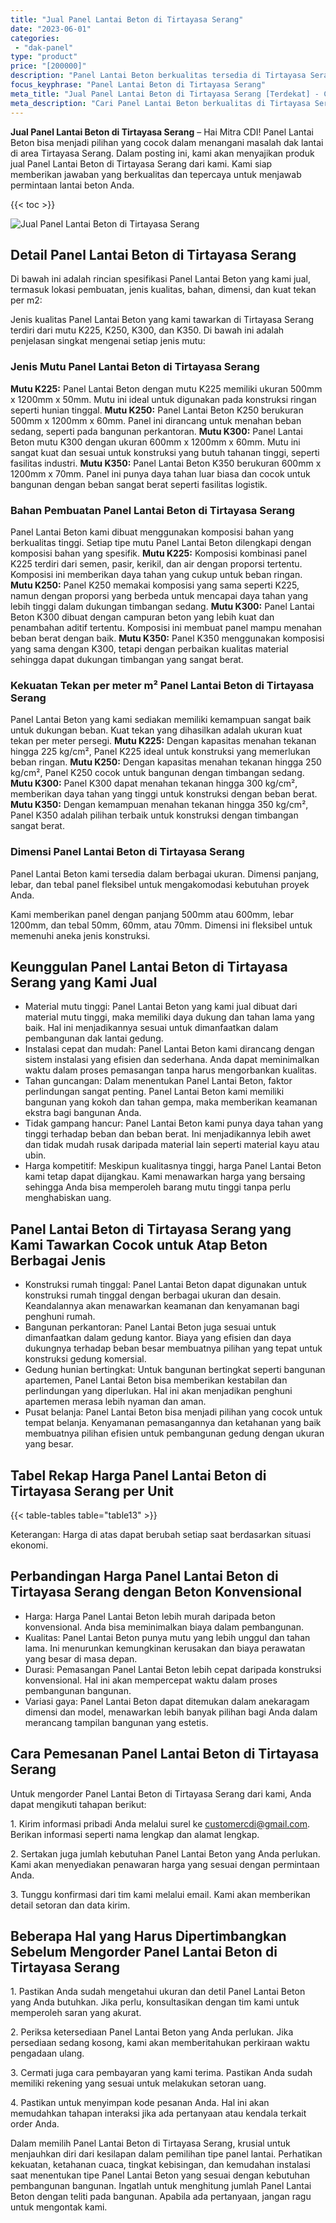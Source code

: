 ```yaml
---
title: "Jual Panel Lantai Beton di Tirtayasa Serang"
date: "2023-06-01"
categories:
 - "dak-panel"
type: "product"
price: "[200000]"
description: "Panel Lantai Beton berkualitas tersedia di Tirtayasa Serang. Panel Lantai Beton dirancang untuk kebutuhan konstruksi modern dengan performa andalan. Dapatkan info lengkap."
focus_keyphrase: "Panel Lantai Beton di Tirtayasa Serang"
meta_title: "Jual Panel Lantai Beton di Tirtayasa Serang [Terdekat] - CDI"
meta_description: "Cari Panel Lantai Beton berkualitas di Tirtayasa Serang?. Kami menyediakan Panel Lantai Beton premium untuk proyek konstruksi. Harga terbaik hanya di sini."
---
```


**Jual Panel Lantai Beton di Tirtayasa Serang** – Hai Mitra CDI! Panel Lantai Beton bisa menjadi pilihan yang cocok dalam menangani masalah dak lantai di area Tirtayasa Serang. Dalam posting ini, kami akan menyajikan produk jual Panel Lantai Beton di Tirtayasa Serang dari kami. Kami siap memberikan jawaban yang berkualitas dan tepercaya untuk menjawab permintaan lantai beton Anda.

{{< toc >}}

![Jual Panel Lantai Beton di Tirtayasa Serang](/images/dak-panel/dak-panel-23.jpg)

## Detail Panel Lantai Beton di Tirtayasa Serang

Di bawah ini adalah rincian spesifikasi Panel Lantai Beton yang kami jual, termasuk lokasi pembuatan, jenis kualitas, bahan, dimensi, dan kuat tekan per m2:

Jenis kualitas Panel Lantai Beton yang kami tawarkan di Tirtayasa Serang terdiri dari mutu K225, K250, K300, dan K350. Di bawah ini adalah penjelasan singkat mengenai setiap jenis mutu:

### Jenis Mutu Panel Lantai Beton di Tirtayasa Serang

**Mutu K225:** Panel Lantai Beton dengan mutu K225 memiliki ukuran 500mm x 1200mm x 50mm. Mutu ini ideal untuk digunakan pada konstruksi ringan seperti hunian tinggal.
**Mutu K250:** Panel Lantai Beton K250 berukuran 500mm x 1200mm x 60mm. Panel ini dirancang untuk menahan beban sedang, seperti pada bangunan perkantoran.
**Mutu K300:** Panel Lantai Beton mutu K300 dengan ukuran 600mm x 1200mm x 60mm. Mutu ini sangat kuat dan sesuai untuk konstruksi yang butuh tahanan tinggi, seperti fasilitas industri.
**Mutu K350:** Panel Lantai Beton K350 berukuran 600mm x 1200mm x 70mm. Panel ini punya daya tahan luar biasa dan cocok untuk bangunan dengan beban sangat berat seperti fasilitas logistik.

### Bahan Pembuatan Panel Lantai Beton di Tirtayasa Serang

Panel Lantai Beton kami dibuat menggunakan komposisi bahan yang berkualitas tinggi. Setiap tipe mutu Panel Lantai Beton dilengkapi dengan komposisi bahan yang spesifik.
**Mutu K225:** Komposisi kombinasi panel K225 terdiri dari semen, pasir, kerikil, dan air dengan proporsi tertentu. Komposisi ini memberikan daya tahan yang cukup untuk beban ringan.
**Mutu K250:** Panel K250 memakai komposisi yang sama seperti K225, namun dengan proporsi yang berbeda untuk mencapai daya tahan yang lebih tinggi dalam dukungan timbangan sedang.
**Mutu K300:** Panel Lantai Beton K300 dibuat dengan campuran beton yang lebih kuat dan penambahan aditif tertentu. Komposisi ini membuat panel mampu menahan beban berat dengan baik.
**Mutu K350:** Panel K350 menggunakan komposisi yang sama dengan K300, tetapi dengan perbaikan kualitas material sehingga dapat dukungan timbangan yang sangat berat.

### Kekuatan Tekan per meter m² Panel Lantai Beton di Tirtayasa Serang

Panel Lantai Beton yang kami sediakan memiliki kemampuan sangat baik untuk dukungan beban. Kuat tekan yang dihasilkan adalah ukuran kuat tekan per meter persegi.
**Mutu K225:** Dengan kapasitas menahan tekanan hingga 225 kg/cm², Panel K225 ideal untuk konstruksi yang memerlukan beban ringan.
**Mutu K250:** Dengan kapasitas menahan tekanan hingga 250 kg/cm², Panel K250 cocok untuk bangunan dengan timbangan sedang.
**Mutu K300:** Panel K300 dapat menahan tekanan hingga 300 kg/cm², memberikan daya tahan yang tinggi untuk konstruksi dengan beban berat.
**Mutu K350:** Dengan kemampuan menahan tekanan hingga 350 kg/cm², Panel K350 adalah pilihan terbaik untuk konstruksi dengan timbangan sangat berat.

### Dimensi Panel Lantai Beton di Tirtayasa Serang

Panel Lantai Beton kami tersedia dalam berbagai ukuran. Dimensi panjang, lebar, dan tebal panel fleksibel untuk mengakomodasi kebutuhan proyek Anda.

Kami memberikan panel dengan panjang 500mm atau 600mm, lebar 1200mm, dan tebal 50mm, 60mm, atau 70mm. Dimensi ini fleksibel untuk memenuhi aneka jenis konstruksi.

## Keunggulan Panel Lantai Beton di Tirtayasa Serang yang Kami Jual

*   Material mutu tinggi: Panel Lantai Beton yang kami jual dibuat dari material mutu tinggi, maka memiliki daya dukung dan tahan lama yang baik. Hal ini menjadikannya sesuai untuk dimanfaatkan dalam pembangunan dak lantai gedung.
*   Instalasi cepat dan mudah: Panel Lantai Beton kami dirancang dengan sistem instalasi yang efisien dan sederhana. Anda dapat meminimalkan waktu dalam proses pemasangan tanpa harus mengorbankan kualitas.
*   Tahan guncangan: Dalam menentukan Panel Lantai Beton, faktor perlindungan sangat penting. Panel Lantai Beton kami memiliki bangunan yang kokoh dan tahan gempa, maka memberikan keamanan ekstra bagi bangunan Anda.
*   Tidak gampang hancur: Panel Lantai Beton kami punya daya tahan yang tinggi terhadap beban dan beban berat. Ini menjadikannya lebih awet dan tidak mudah rusak daripada material lain seperti material kayu atau ubin.
*   Harga kompetitif: Meskipun kualitasnya tinggi, harga Panel Lantai Beton kami tetap dapat dijangkau. Kami menawarkan harga yang bersaing sehingga Anda bisa memperoleh barang mutu tinggi tanpa perlu menghabiskan uang.

## Panel Lantai Beton di Tirtayasa Serang yang Kami Tawarkan Cocok untuk Atap Beton Berbagai Jenis

*   Konstruksi rumah tinggal: Panel Lantai Beton dapat digunakan untuk konstruksi rumah tinggal dengan berbagai ukuran dan desain. Keandalannya akan menawarkan keamanan dan kenyamanan bagi penghuni rumah.
*   Bangunan perkantoran: Panel Lantai Beton juga sesuai untuk dimanfaatkan dalam gedung kantor. Biaya yang efisien dan daya dukungnya terhadap beban besar membuatnya pilihan yang tepat untuk konstruksi gedung komersial.
*   Gedung hunian bertingkat: Untuk bangunan bertingkat seperti bangunan apartemen, Panel Lantai Beton bisa memberikan kestabilan dan perlindungan yang diperlukan. Hal ini akan menjadikan penghuni apartemen merasa lebih nyaman dan aman.
*   Pusat belanja: Panel Lantai Beton bisa menjadi pilihan yang cocok untuk tempat belanja. Kenyamanan pemasangannya dan ketahanan yang baik membuatnya pilihan efisien untuk pembangunan gedung dengan ukuran yang besar.

## Tabel Rekap Harga Panel Lantai Beton di Tirtayasa Serang per Unit

{{< table-tables table="table13" >}}

Keterangan: Harga di atas dapat berubah setiap saat berdasarkan situasi ekonomi.

## Perbandingan Harga Panel Lantai Beton di Tirtayasa Serang dengan Beton Konvensional

*   Harga: Harga Panel Lantai Beton lebih murah daripada beton konvensional. Anda bisa meminimalkan biaya dalam pembangunan.
*   Kualitas: Panel Lantai Beton punya mutu yang lebih unggul dan tahan lama. Ini menurunkan kemungkinan kerusakan dan biaya perawatan yang besar di masa depan.
*   Durasi: Pemasangan Panel Lantai Beton lebih cepat daripada konstruksi konvensional. Hal ini akan mempercepat waktu dalam proses pembangunan bangunan.
*   Variasi gaya: Panel Lantai Beton dapat ditemukan dalam anekaragam dimensi dan model, menawarkan lebih banyak pilihan bagi Anda dalam merancang tampilan bangunan yang estetis.

## Cara Pemesanan Panel Lantai Beton di Tirtayasa Serang

Untuk mengorder Panel Lantai Beton di Tirtayasa Serang dari kami, Anda dapat mengikuti tahapan berikut:

1\.  Kirim informasi pribadi Anda melalui surel ke customercdi@gmail.com. Berikan informasi seperti nama lengkap dan alamat lengkap.

2\.  Sertakan juga jumlah kebutuhan Panel Lantai Beton yang Anda perlukan. Kami akan menyediakan penawaran harga yang sesuai dengan permintaan Anda.

3\.  Tunggu konfirmasi dari tim kami melalui email. Kami akan memberikan detail setoran dan data kirim.

## Beberapa Hal yang Harus Dipertimbangkan Sebelum Mengorder Panel Lantai Beton di Tirtayasa Serang

1\.  Pastikan Anda sudah mengetahui ukuran dan detil Panel Lantai Beton yang Anda butuhkan. Jika perlu, konsultasikan dengan tim kami untuk memperoleh saran yang akurat.

2\.  Periksa ketersediaan Panel Lantai Beton yang Anda perlukan. Jika persediaan sedang kosong, kami akan memberitahukan perkiraan waktu pengadaan ulang.

3\.  Cermati juga cara pembayaran yang kami terima. Pastikan Anda sudah memiliki rekening yang sesuai untuk melakukan setoran uang.

4\.  Pastikan untuk menyimpan kode pesanan Anda. Hal ini akan memudahkan tahapan interaksi jika ada pertanyaan atau kendala terkait order Anda.

Dalam memilih Panel Lantai Beton di Tirtayasa Serang, krusial untuk menjauhkan diri dari kesilapan dalam pemilihan tipe panel lantai. Perhatikan kekuatan, ketahanan cuaca, tingkat kebisingan, dan kemudahan instalasi saat menentukan tipe Panel Lantai Beton yang sesuai dengan kebutuhan pembangunan bangunan. Ingatlah untuk menghitung jumlah Panel Lantai Beton dengan teliti pada bangunan. Apabila ada pertanyaan, jangan ragu untuk mengontak kami.